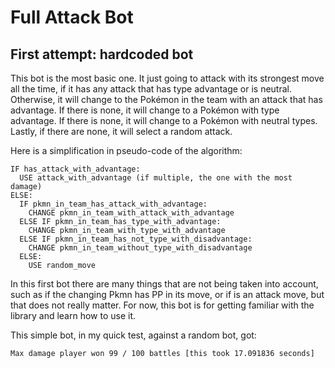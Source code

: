 # Full Attack Bot

## First attempt: hardcoded bot

This bot is the most basic one. It just going to attack with its strongest move all the time, if it has any attack that has type advantage or is neutral. Otherwise, it will change to the Pokémon in the team with an attack that has advantage. If there is none, it will change to a Pokémon with type advantage. If there is none, it will change to a Pokémon with neutral types. Lastly, if there are none, it will select a random attack.

Here is a simplification in pseudo-code of the algorithm:

```
IF has_attack_with_advantage:
  USE attack_with_advantage (if multiple, the one with the most damage)
ELSE:
  IF pkmn_in_team_has_attack_with_advantage:
    CHANGE pkmn_in_team_with_attack_with_advantage
  ELSE IF pkmn_in_team_has_type_with_advantage:
    CHANGE pkmn_in_team_with_type_with_advantage
  ELSE IF pkmn_in_team_has_not_type_with_disadvantage:
    CHANGE pkmn_in_team_without_type_with_disadvantage
  ELSE:
    USE random_move
```

In this first bot there are many things that are not being taken into account, such as if the changing Pkmn has PP in its move, or if is an attack move, but that does not really matter. For now, this bot is for getting familiar with the library and learn how to use it.

This simple bot, in my quick test, against a random bot, got:

```
Max damage player won 99 / 100 battles [this took 17.091836 seconds]
```
